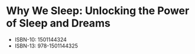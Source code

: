 # Why We Sleep: Unlocking the Power of Sleep and Dreams

* ISBN-10: 1501144324
* ISBN-13: 978-1501144325
